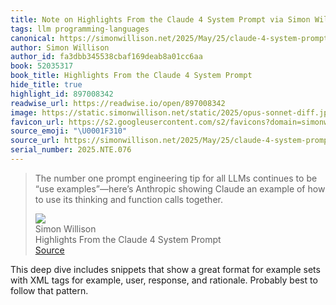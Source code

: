 ```yaml
---
title: Note on Highlights From the Claude 4 System Prompt via Simon Willison
tags: llm programming-languages
canonical: https://simonwillison.net/2025/May/25/claude-4-system-prompt/
author: Simon Willison
author_id: fa3dbb345538cbaf169deab8a01cc6aa
book: 52035317
book_title: Highlights From the Claude 4 System Prompt
hide_title: true
highlight_id: 897008342
readwise_url: https://readwise.io/open/897008342
image: https://static.simonwillison.net/static/2025/opus-sonnet-diff.jpg
favicon_url: https://s2.googleusercontent.com/s2/favicons?domain=simonwillison.net
source_emoji: "\U0001F310"
source_url: https://simonwillison.net/2025/May/25/claude-4-system-prompt/#:~:text=The%20number%20one,function%20calls%20together.
serial_number: 2025.NTE.076
---
```

> The number one prompt engineering tip for all LLMs continues to be “use examples”—here’s Anthropic showing Claude an example of how to use its thinking and function calls together.
> <div class="quoteback-footer"><div class="quoteback-avatar"><img class="mini-favicon" src="https://s2.googleusercontent.com/s2/favicons?domain=simonwillison.net"></div><div class="quoteback-metadata"><div class="metadata-inner"><span style="display:none">FROM:</span><div aria-label="Simon Willison" class="quoteback-author"> Simon Willison</div><div aria-label="Highlights From the Claude 4 System Prompt" class="quoteback-title"> Highlights From the Claude 4 System Prompt</div></div></div><div class="quoteback-backlink"><a target="_blank" aria-label="go to the full text of this quotation" rel="noopener" href="https://simonwillison.net/2025/May/25/claude-4-system-prompt/#:~:text=The%20number%20one,function%20calls%20together." class="quoteback-arrow"> Source</a></div></div>

This deep dive includes snippets that show a great format for example sets with XML tags for example, user, response, and rationale. Probably best to follow that pattern.